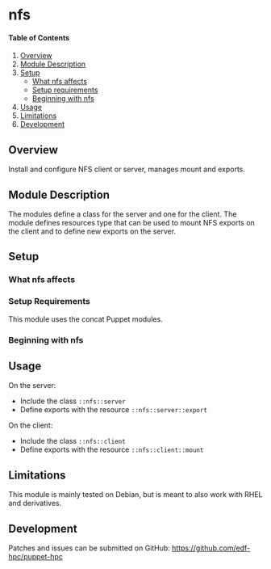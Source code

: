 # nfs

#### Table of Contents

1. [Overview](#overview)
2. [Module Description](#module-description)
3. [Setup](#setup)
    * [What nfs affects](#what-nfs-affects)
    * [Setup requirements](#setup-requirements)
    * [Beginning with nfs](#beginning-with-nfs)
4. [Usage](#usage)
5. [Limitations](#limitations)
6. [Development](#development)

## Overview

Install and configure NFS client or server, manages mount and exports.

## Module Description

The modules define a class for the server and one for the client. The module
defines resources type that can be used to mount NFS exports on the client and
to define new exports on the server.

## Setup

### What nfs affects

### Setup Requirements

This module uses the concat Puppet modules.

### Beginning with nfs

## Usage

On the server:

* Include the class `::nfs::server`
* Define exports with the resource `::nfs::server::export`

On the client:

* Include the class `::nfs::client`
* Define exports with the resource `::nfs::client::mount`

## Limitations

This module is mainly tested on Debian, but is meant to also work with RHEL and
derivatives.

## Development

Patches and issues can be submitted on GitHub:
https://github.com/edf-hpc/puppet-hpc

